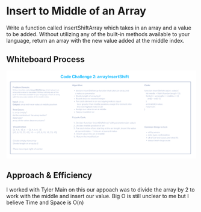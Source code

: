 # Insert to Middle of an Array

Write a function called insertShiftArray which takes in an array and a value to be added. Without utilizing any of the built-in methods available to your language, return an array with the new value added at the middle index.

## Whiteboard Process

![Whiteboard Image](../img/array-insert-shift.png)

## Approach & Efficiency

I worked with Tyler Main on this our appoach was to divide the array by 2 to work with the middle and insert our value.
Big O is still unclear to me but I believe Time and Space is O(n)
